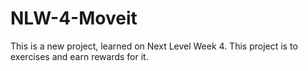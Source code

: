 # NLW-4-Moveit
This is a new project, learned on Next Level Week 4. This project is to exercises and earn rewards for it.
